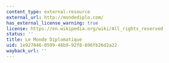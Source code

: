 ```yaml
---
content_type: external-resource
external_url: http://mondediplo.com/
has_external_license_warning: true
license: https://en.wikipedia.org/wiki/All_rights_reserved
status: ''
title: Le Monde Diplomatique
uid: 1e927846-0599-46b9-92f8-696fb26d2a22
wayback_url: ''
---
```

